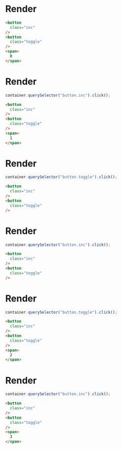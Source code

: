 # Render
```html
<button
  class="inc"
/>
<button
  class="toggle"
/>
<span>
  0
</span>
```


# Render
```js
container.querySelector("button.inc").click();
```
```html
<button
  class="inc"
/>
<button
  class="toggle"
/>
<span>
  1
</span>
```


# Render
```js
container.querySelector("button.toggle").click();
```
```html
<button
  class="inc"
/>
<button
  class="toggle"
/>
```


# Render
```js
container.querySelector("button.inc").click();
```
```html
<button
  class="inc"
/>
<button
  class="toggle"
/>
```


# Render
```js
container.querySelector("button.toggle").click();
```
```html
<button
  class="inc"
/>
<button
  class="toggle"
/>
<span>
  2
</span>
```


# Render
```js
container.querySelector("button.inc").click();
```
```html
<button
  class="inc"
/>
<button
  class="toggle"
/>
<span>
  3
</span>
```
